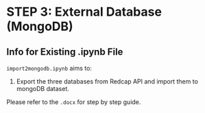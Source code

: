 # STEP 3: External Database (MongoDB)

## Info for Existing .ipynb File  
`import2mongodb.ipynb` aims to:
1. Export the three databases from Redcap API and import them to mongoDB dataset.

Please refer to the `.docx` for step by step guide.
